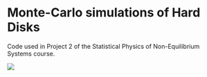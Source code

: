 # Monte-Carlo simulations of Hard Disks

Code used in Project 2 of the Statistical Physics of Non-Equilibrium Systems course.

![](PBE.gif)
